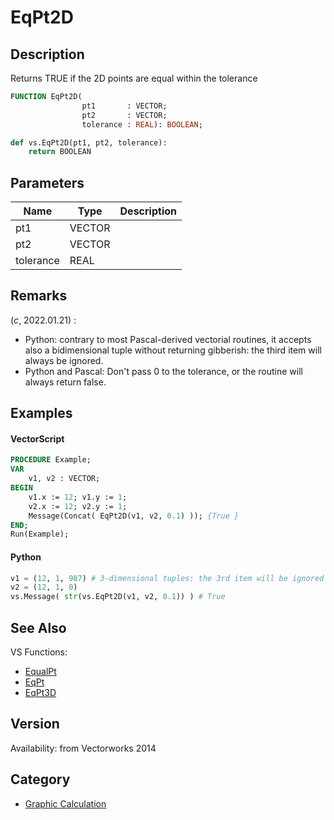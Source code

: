 # EqPt2D

## Description
Returns TRUE if the 2D points are equal within the tolerance

```pascal
FUNCTION EqPt2D(
				pt1       : VECTOR;
				pt2       : VECTOR;
				tolerance : REAL): BOOLEAN;
```

```python
def vs.EqPt2D(pt1, pt2, tolerance):
    return BOOLEAN
```

## Parameters
|Name|Type|Description|
|---|---|---|
|pt1|VECTOR|   |
|pt2|VECTOR|   |
|tolerance|REAL|   |

## Remarks
(*_c_*, 2022.01.21) :
* Python: contrary to most Pascal-derived vectorial routines, it accepts also a bidimensional tuple without returning gibberish: the third item will always be ignored. 
* Python and Pascal: Don't pass 0 to the tolerance, or the routine will always return false.

## Examples
#### VectorScript ####
```pascal
PROCEDURE Example;
VAR
    v1, v2 : VECTOR;
BEGIN
    v1.x := 12; v1.y := 1; 
    v2.x := 12; v2.y := 1;
    Message(Concat( EqPt2D(v1, v2, 0.1) )); {True }
END;
Run(Example);
```
#### Python ####
```python
v1 = (12, 1, 987) # 3-dimensional tuples: the 3rd item will be ignored
v2 = (12, 1, 0)
vs.Message( str(vs.EqPt2D(v1, v2, 0.1)) ) # True
```

## See Also
VS Functions:
* [EqualPt](EqualPt.md)
* [EqPt](EqPt.md)
* [EqPt3D](EqPt3D.md)

## Version
Availability: from Vectorworks 2014

## Category
* [Graphic Calculation](../Categories/Graphic%20Calculation.md)

